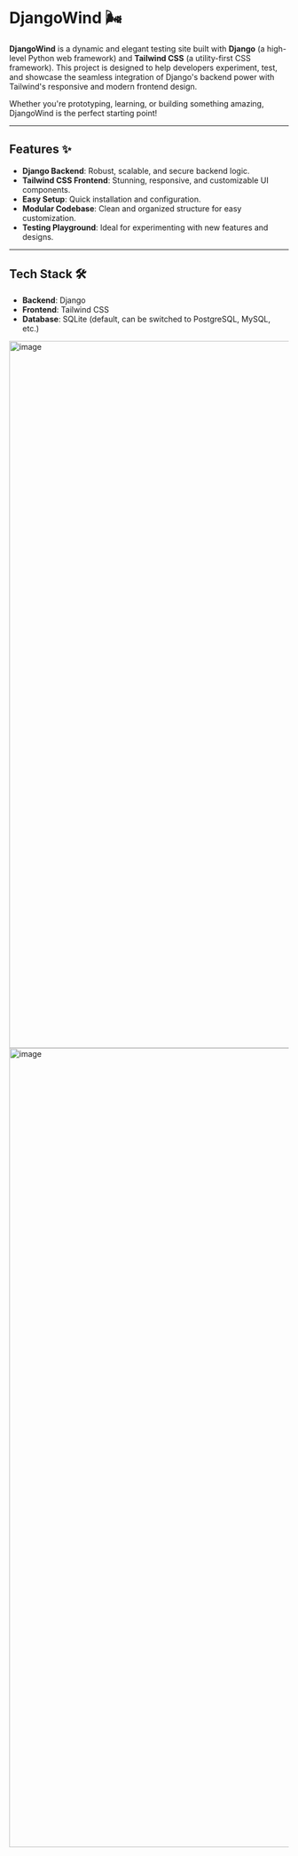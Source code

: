 # DjangoWind 🌬️

**DjangoWind** is a dynamic and elegant testing site built with **Django** (a high-level Python web framework) and **Tailwind CSS** (a utility-first CSS framework). This project is designed to help developers experiment, test, and showcase the seamless integration of Django's backend power with Tailwind's responsive and modern frontend design.

Whether you're prototyping, learning, or building something amazing, DjangoWind is the perfect starting point!

---

## Features ✨

- **Django Backend**: Robust, scalable, and secure backend logic.
- **Tailwind CSS Frontend**: Stunning, responsive, and customizable UI components.
- **Easy Setup**: Quick installation and configuration.
- **Modular Codebase**: Clean and organized structure for easy customization.
- **Testing Playground**: Ideal for experimenting with new features and designs.

---

## Tech Stack 🛠️

- **Backend**: Django
- **Frontend**: Tailwind CSS
- **Database**: SQLite (default, can be switched to PostgreSQL, MySQL, etc.)
  
<img width="1274" alt="image" src="https://github.com/user-attachments/assets/dd70995b-c303-479c-8125-0f7f10ca37f4" />

<img width="1440" alt="image" src="https://github.com/user-attachments/assets/2ddeb1bd-2f08-48f7-adff-f168b083cd6a" />


